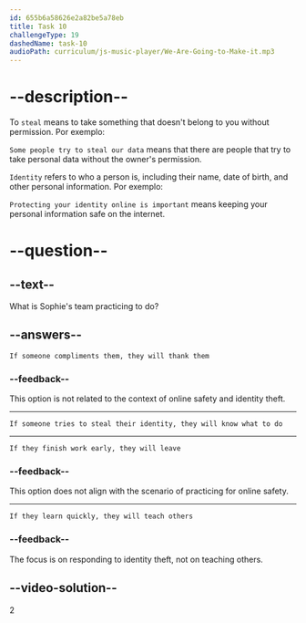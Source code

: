 ```yaml
---
id: 655b6a58626e2a82be5a78eb
title: Task 10
challengeType: 19
dashedName: task-10
audioPath: curriculum/js-music-player/We-Are-Going-to-Make-it.mp3
---
```


<!--
AUDIO REFERENCE:
Sophie: That's important work. I'm helping our team learn how to stay safe online. We're taking some lessons and practicing what to do if someone tries to steal our identity.
-->

# --description--

To `steal` means to take something that doesn't belong to you without permission. Por exemplo:

`Some people try to steal our data` means that there are people that try to take personal data without the owner's permission.

`Identity` refers to who a person is, including their name, date of birth, and other personal information. Por exemplo:

`Protecting your identity online is important` means keeping your personal information safe on the internet.
# --question--

## --text--

What is Sophie's team practicing to do?

## --answers--

`If someone compliments them, they will thank them`

### --feedback--

This option is not related to the context of online safety and identity theft.

---

`If someone tries to steal their identity, they will know what to do`

---

`If they finish work early, they will leave`

### --feedback--

This option does not align with the scenario of practicing for online safety.

---

`If they learn quickly, they will teach others`

### --feedback--

The focus is on responding to identity theft, not on teaching others.

## --video-solution--

2
